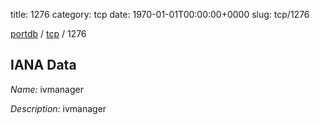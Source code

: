 title: 1276
category: tcp
date: 1970-01-01T00:00:00+0000
slug: tcp/1276

[portdb](/) / [tcp](/category/tcp.html) / 1276


## IANA Data

_Name:_ ivmanager

_Description:_ ivmanager


